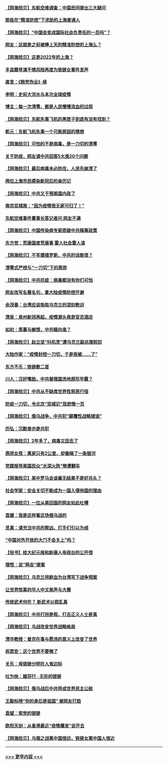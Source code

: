 #### [【网海拾贝】东航空难调查：中国民间提出三大疑问](../pages/nsc993/n13683137.md?t=03302252) 
#### [那些在“精准防控”下求助的上海普通人](../pages/nsc993/n13683088.md?t=03302252) 
#### [【网海拾贝】“中国会变成国际社会负责任的一员吗”？](../pages/nsc993/n13680707.md?t=03302252) 
#### [网友：这就是之前被捧上天的精准防控的上海么？](../pages/nsc993/n13680287.md?t=03302252) 
#### [【网海拾贝】这是2022年的上海？](../pages/nsc993/n13678253.md?t=03302252) 
#### [丰县籍导演不惧风险再度为铁链女事件发声](../pages/nsc993/n13678215.md?t=03302252) 
#### [直言：《贱党伪业》续](../pages/nsc993/n13678056.md?t=03302252) 
#### [李明：史前大洪水与本次全球疫情](../pages/nsc993/n13677332.md?t=03302252) 
#### [博主：每一次清零，都是人民慢慢流血的过程](../pages/nsc993/n13676078.md?t=03302252) 
#### [【网海拾贝】东航失事飞机的黑匣子到底有没有找到？](../pages/nsc993/n13676034.md?t=03302252) 
#### [乾元：东航飞机失事一个可能原因的猜想](../pages/nsc993/n13675834.md?t=03302252) 
#### [【网海拾贝】可怕的不是病毒，是一刀切的清零](../pages/nsc993/n13674403.md?t=03302252) 
#### [关于防疫，网友请中共回答5大类20个问题](../pages/nsc993/n13674318.md?t=03302252) 
#### [【网海拾贝】最后病毒未必防住，人民先崩溃了](../pages/nsc993/n13672307.md?t=03302252) 
#### [两位上海市民感染新冠后的亲历记](../pages/nsc993/n13672217.md?t=03302252) 
#### [【网海拾贝】中共又干预美国内政了](../pages/nsc993/n13669564.md?t=03302252) 
#### [南京双城族：“因为疫情我无家可归了！”](../pages/nsc993/n13669511.md?t=03302252) 
#### [东航空难事件董事长答记者问 网友不满](../pages/nsc993/n13669436.md?t=03302252) 
#### [【网海拾贝】中国传染病专家质疑中共隔离政策](../pages/nsc993/n13667190.md?t=03302252) 
#### [东方觉：荒唐国度荒唐事 雷人社会雷人语](../pages/nsc993/n13666926.md?t=03302252) 
#### [【网海拾贝】不军援俄罗斯，中共的话能信？](../pages/nsc993/n13664594.md?t=03302252) 
#### [清零式严控与“一刀切”下的燕郊](../pages/nsc993/n13664450.md?t=03302252) 
#### [【网海拾贝】中共抗疫：病毒都没有你们可怕](../pages/nsc993/n13662063.md?t=03302252) 
#### [网友改写名著名句，拿大陆疫情防控开涮](../pages/nsc993/n13661999.md?t=03302252) 
#### [余茂春：台湾应该吸取乌克兰的深刻教训](../pages/nsc993/n13661829.md?t=03302252) 
#### [清泉：泉州新冠再起，疫情源头竟是官员酒店](../pages/nsc993/n13660898.md?t=03302252) 
#### [如初：羡慕与嫉恨，中共瞄向谁？](../pages/nsc993/n13660773.md?t=03302252) 
#### [【网海拾贝】赵立坚“抖机灵”遭乌克兰副总理怒怼](../pages/nsc993/n13659660.md?t=03302252) 
#### [大陆作家：“疫情封控一刀切，于是我被……了”](../pages/nsc993/n13659323.md?t=03302252) 
#### [东方不乐：铁链歌二首](../pages/nsc993/n13659123.md?t=03302252) 
#### [川人：汉奸嘴脸，中共替俄国洗地原形毕露？](../pages/nsc993/n13657995.md?t=03302252) 
#### [【网海拾贝】中共从不缺席世界性邪恶行径](../pages/nsc993/n13657799.md?t=03302252) 
#### [防疫一刀切，令北京“双城记”现悲情一页](../pages/nsc993/n13657746.md?t=03302252) 
#### [【网海拾贝】俄乌战争，中共犯“颠覆性战略错误”](../pages/nsc993/n13655760.md?t=03302252) 
#### [历弘：沉默者亦是共犯](../pages/nsc993/n13652799.md?t=03302252) 
#### [【网海拾贝】2年多了，病毒又回去了](../pages/nsc993/n13652629.md?t=03302252) 
#### [燕郊女孩：离家只有2公里，却像隔了一条银河](../pages/nsc993/n13652450.md?t=03302252) 
#### [党媒报导美国民众“水深火热”惨遭翻车](../pages/nsc993/n13649966.md?t=03302252) 
#### [【网海拾贝】美中罗马会谈毫无结果不是好兆头？](../pages/nsc993/n13649860.md?t=03302252) 
#### [社会学家：安全关切不能成为一国入侵他国的理由](../pages/nsc993/n13649744.md?t=03302252) 
#### [【网海拾贝】一位从美回国的网友如此吐槽](../pages/nsc993/n13647381.md?t=03302252) 
#### [袁媛：我是这样看这场俄乌战的](../pages/nsc993/n13644892.md?t=03302252) 
#### [觅真：请充当中共的帮凶、打手们引以为戒](../pages/nsc993/n13644228.md?t=03302252) 
#### [“中国对外开放的大门不会关上”吗？](../pages/nsc993/n13644191.md?t=03302252) 
#### [【投书】给大纪元报和新唐人电视台的公开信](../pages/nsc993/n13644124.md?t=03302252) 
#### [理悟：说“两会”提案](../pages/nsc993/n13643927.md?t=03302252) 
#### [【网海拾贝】乌克兰用鲜血为台湾写下战争预案](../pages/nsc993/n13643578.md?t=03302252) 
#### [让世界惊喜的华人中文美声与大赛](../pages/nsc993/n13641647.md?t=03302252) 
#### [传统武术何在？ 新武术以假乱真](../pages/nsc993/n13641615.md?t=03302252) 
#### [【网海拾贝】中共打拐是假，打击正义人士是真](../pages/nsc993/n13641238.md?t=03302252) 
#### [【网海拾贝】乌战改变世界战略格局](../pages/nsc993/n13639171.md?t=03302252) 
#### [清华教授：普京在事与愿违的意义上改变了世界](../pages/nsc993/n13639019.md?t=03302252) 
#### [祝君安：这个世界不要俺了](../pages/nsc993/n13638903.md?t=03302252) 
#### [关乐：母锁链分明在人鬼边际](../pages/nsc993/n13637601.md?t=03302252) 
#### [吐为快：踏莎行 · 无形的锁链](../pages/nsc993/n13637555.md?t=03302252) 
#### [【网海拾贝】俄乌战后中共将成世界民主公敌](../pages/nsc993/n13636363.md?t=03302252) 
#### [王毅标榜“你的身后是祖国” 被网友打脸](../pages/nsc993/n13636270.md?t=03302252) 
#### [袁斌：邪党的锁链](../pages/nsc993/n13636247.md?t=03302252) 
#### [欧阳天剑：从香港最近“疫情爆发”说开去](../pages/nsc993/n13633182.md?t=03302252) 
#### [【网海拾贝】乌俄之战离中国很远，铁链女离中国人很近](../pages/nsc993/n13630325.md?t=03302252) 

----
#### [ >>> 更早内容 <<< ](../indexes/nsc993-earlier.md)
